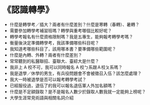 # 《認識轉學》

- 什麼是轉學考／插大？兩者有什麼差別？什麼是寒轉（春轉）、暑轉？
- 需要參加轉學考補習班嗎？轉學與重考哪個比較好呢？
- 轉學考報名有什麼資格限制嗎？我是五專生，能夠報考轉學考嗎？
- 衡量後決定準備轉學考，我該準備哪些科目呢？
- 我知道考哪些科目了，該用哪本書？要準備哪些範圍呢？
- 什麼是內轉、外轉？兩者有什麼差別？
- 常常聽到的私醫聯招、臺聯大、臺綜大是什麼？
- 我非上 A 校不可，我可以同時報名 A 校ㄅ系跟Ａ校ㄆ系嗎？
- 我是退學／休學的男生，有兵役問題會不會被徵召入伍？該怎麼處理？
- 我大一時被退學是否可以報考轉學考試？
- 已經服役過，退伍了的我可以報名退伍軍人外加名額嗎？
- 什麼是不足額錄取？是不是報名人數少於錄取人數我就一定能夠上榜呢？
- 大學生涯常見術語與相關名詞介紹